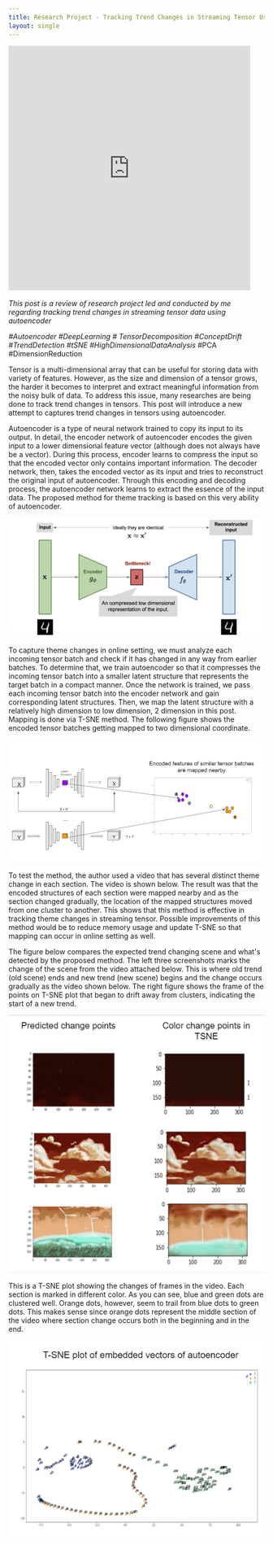 ```yaml
---
title: Research Project - Tracking Trend Changes in Streaming Tensor Using AutoEncoder
layout: single
---
```

<iframe src="https://1drv.ms/p/s!AuLEAGq4CoXh20B5jlyUJrOZjRPE?embed=1&amp;em=2&amp;wdAr=1.3333333333333333" width="476px" height="481px" frameborder="0">This is an embedded <a target="_blank" href="https://office.com">Microsoft Office</a> presentation, powered by <a target="_blank" href="https://office.com/webapps">Office</a>.</iframe>

*This post is a review of research project led and conducted by me regarding tracking trend changes in streaming tensor data using autoencoder*

*#Autoencoder #DeepLearning # TensorDecomposition #ConceptDrift #TrendDetection #tSNE #HighDimensionalDataAnalysis* #PCA #DimensionReduction 

Tensor is a multi-dimensional array that can be useful for storing data with variety of features. However, as the size and dimension of a tensor grows, the harder it becomes to interpret and extract meaningful information from the noisy bulk of data. To address this issue, many researches are being done to track trend changes in tensors. This post will introduce a new attempt to captures trend changes in tensors using autoencoder.

Autoencoder is a type of neural network trained to copy its input to its output. In detail, the encoder network of autoencoder encodes the given input to a lower dimensional feature vector (although does not always have be a vector). During this process, encoder learns to compress the input so that the encoded vector only contains important information. The decoder network, then, takes the encoded vector as its input and tries to reconstruct the original input of autoencoder. Through this encoding and decoding process, the autoencoder network learns to extract the essence of the input data. The proposed method for theme tracking is based on this very ability of autoencoder.

![image info](../assets/images/autoencoder-architecture.png)


To capture theme changes in online setting, we must analyze each incoming tensor batch and check if it has changed in any way from earlier batches. To determine that, we train autoencoder so that it compresses the incoming tensor batch into a smaller latent structure that  represents the target batch in a compact manner. Once the network is trained, we pass each incoming tensor batch into the encoder network and gain corresponding latent structures. Then, we map the latent structure with a relatively high dimension to low dimension, 2 dimension in this post. Mapping is done via T-SNE method. The following figure shows the encoded tensor batches getting mapped to two dimensional coordinate.

![image info](../assets/images/aevec.PNG)

To test the method, the author used a video that has several distinct theme change in each section. The video is shown below. The result was that the encoded structures of each section were mapped nearby and as the section changed gradually, the location of the mapped structures moved from one cluster to another. This shows that this method is effective in tracking theme changes in streaming tensor. Possible improvements of this method would be to reduce memory usage and update T-SNE so that mapping can occur in online setting as well.

The figure below compares the expected trend changing scene and what's detected by the proposed method. The left three screenshots marks the change of the scene from the video attached below. This is where old trend (old scene) ends and new trend (new scene) begins and the change occurs gradually as the video shown below. The right figure shows the frame of the points on T-SNE plot that began to drift away from clusters, indicating the start of a new trend.

![image info](../assets/images/change.PNG)


This is a T-SNE plot showing the changes of frames in the video. Each section is marked in different color. As you can see, blue and green dots are clustered well. Orange dots, however, seem to trail from blue dots to green dots. This makes sense since orange dots represent the middle section of the video where section change occurs both in the beginning and in the end.

![image info](../assets/images/res.PNG)
